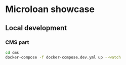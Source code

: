 # Microloan showcase

## Local development

### CMS part
```bash
cd cms
docker-compose -f docker-compose.dev.yml up --watch
```